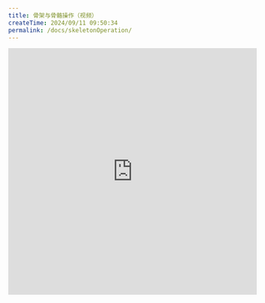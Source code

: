 ```yaml
---
title: 骨架与骨骼操作（视频）
createTime: 2024/09/11 09:50:34
permalink: /docs/skeletonOperation/
---
```

<iframe scrolling="no" src="http://player.youku.com/embed/XMTI1OTg5NDMyNA==" align="" width="100%" frameborder="0" height="500"></iframe>